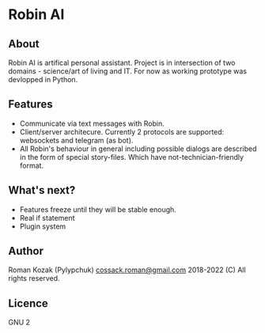 # Robin AI
## About
Robin AI is artifical personal assistant. Project is in intersection of two domains - science/art of living and IT. For now as working prototype was devlopped in Python.

## Features
* Communicate via text messages with Robin.
* Client/server architecure. Currently 2 protocols are supported: websockets and telegram (as bot).
* All Robin's behaviour in general including possible dialogs are described in the form of special story-files. Which have not-technician-friendly format.
 

## What's next?
* Features freeze until they will be stable enough.
* Real if statement
* Plugin system

## Author
Roman Kozak (Pylypchuk)
cossack.roman@gmail.com
2018-2022 (C) All rights reserved.

## Licence
GNU 2
